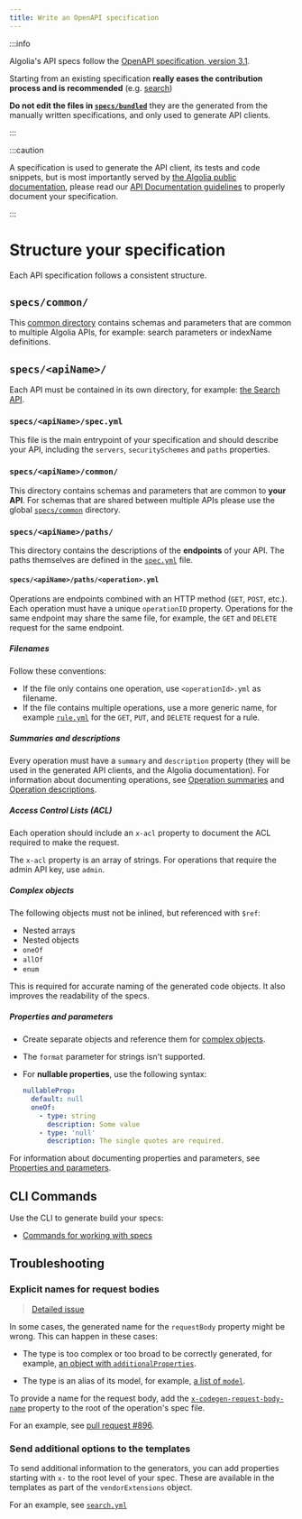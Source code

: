 ```yaml
---
title: Write an OpenAPI specification
---
```


:::info

Algolia's API specs follow the [OpenAPI specification, version 3.1](https://spec.openapis.org/oas/v3.1.0).

Starting from an existing specification **really eases the contribution process and is recommended** (e.g. [search](https://github.com/algolia/api-clients-automation/blob/main/specs/search/))

**Do not edit the files in [`specs/bundled`](https://github.com/algolia/api-clients-automation/blob/main/specs/bundled)** they are the generated from the manually written specifications, and only used to generate API clients.

:::

:::caution

A specification is used to generate the API client, its tests and code snippets, but is most importantly served by [the Algolia public documentation](https://www.algolia.com/doc/api-reference/rest-api/), please read our [API Documentation guidelines](./api-documentation-guidelines.md) to properly document your specification.

:::

# Structure your specification

Each API specification follows a consistent structure.

## `specs/common/`

This [common directory](https://github.com/algolia/api-clients-automation/blob/main/specs/common/) contains schemas and parameters that are common to multiple Algolia APIs, for example: search parameters or indexName definitions.

## `specs/<apiName>/`

Each API must be contained in its own directory, for example: [the Search API](https://github.com/algolia/api-clients-automation/blob/main/specs/search/).

### `specs/<apiName>/spec.yml`

This file is the main entrypoint of your specification and should describe your API, including the `servers`, `securitySchemes` and `paths` properties.

### `specs/<apiName>/common/`

This directory contains schemas and parameters that are common to **your API**.
For schemas that are shared between multiple APIs please use the global [`specs/common`](#specscommon) directory.

### `specs/<apiName>/paths/`

This directory contains the descriptions of the **endpoints** of your API.
The paths themselves are defined in the [`spec.yml`](#specsapinamespecyml) file.

#### `specs/<apiName>/paths/<operation>.yml`

Operations are endpoints combined with an HTTP method (`GET`, `POST`, etc.).
Each operation must have a unique `operationID` property.
Operations for the same endpoint may share the same file, for example, the `GET` and `DELETE` request for the same endpoint.

##### Filenames

Follow these conventions:

- If the file only contains one operation, use `<operationId>.yml` as filename.
- If the file contains multiple operations, use a more generic name, for example [`rule.yml`](https://github.com/algolia/api-clients-automation/blob/main/specs/search/paths/rules/rule.yml) for the `GET`, `PUT`, and `DELETE` request for a rule.

##### Summaries and descriptions

Every operation must have a `summary` and `description` property (they will be used in the generated API clients, and the Algolia documentation).
For information about documenting operations, see [Operation summaries](/docs/add-a-new-api/api-documentation-guidelines#operation-summaries) and [Operation descriptions](./api-documentation-guidelines.md#operation-descriptions).

##### Access Control Lists (ACL)

Each operation should include an `x-acl` property
to document the ACL required to make the request.

The `x-acl` property is an array of strings.
For operations that require the admin API key, use `admin`.

##### Complex objects

The following objects must not be inlined, but referenced with `$ref`:

- Nested arrays
- Nested objects
- `oneOf`
- `allOf`
- `enum`

This is required for accurate naming of the generated code objects.
It also improves the readability of the specs.

##### Properties and parameters

- Create separate objects and reference them for [complex objects](#complex-objects).
- The `format` parameter for strings isn't supported.
- For **nullable properties**, use the following syntax:

  ```yaml
  nullableProp:
    default: null
    oneOf:
      - type: string
        description: Some value
      - type: 'null'
        description: The single quotes are required.
  ```

For information about documenting properties and parameters, see [Properties and parameters](/docs/add-a-new-api/api-documentation-guidelines#properties-and-parameter-descriptions).

## CLI Commands

Use the CLI to generate build your specs:

- [Commands for working with specs](/docs/CLI/build-commands)

## Troubleshooting

### Explicit names for request bodies

> [Detailed issue](https://github.com/algolia/api-clients-automation/issues/891)

In some cases, the generated name for the `requestBody` property might be wrong.
This can happen in these cases:

- The type is too complex or too broad to be correctly generated,
  for example, [an object with `additionalProperties`](https://github.com/algolia/api-clients-automation/tree/main/specs/search/paths/objects/partialUpdate.yml#L24-L33).

- The type is an alias of its model,
  for example, [a list of `model`](https://github.com/algolia/api-clients-automation/tree/main/specs/search/paths/rules/saveRules.yml#L12-L20).

To provide a name for the request body, add the [`x-codegen-request-body-name`](https://openapi-generator.tech/docs/swagger-codegen-migration/#body-parameter-name) property to the root of the operation's spec file.

For an example, see [pull request #896](https://github.com/algolia/api-clients-automation/pull/896).

### Send additional options to the templates

To send additional information to the generators,
you can add properties starting with `x-` to the root level of your spec.
These are available in the templates as part of the `vendorExtensions` object.

For an example, see [`search.yml`](https://github.com/algolia/api-clients-automation/blob/main/specs/search/paths/search/search.yml#L5-L7)
